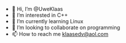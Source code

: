 - 👋 Hi, I’m @UweKlaas
- 👀 I’m interested in C++
- 🌱 I’m currently learning Linux
- 💞️ I’m looking to collaborate on programming
- 📫 How to reach me klaasedv@aol.com


<!---
UweKlaas/UweKlaas is a ✨ special ✨ repository because its `README.md` (this file) appears on your GitHub profile.
You can click the Preview link to take a look at your changes.
--->
